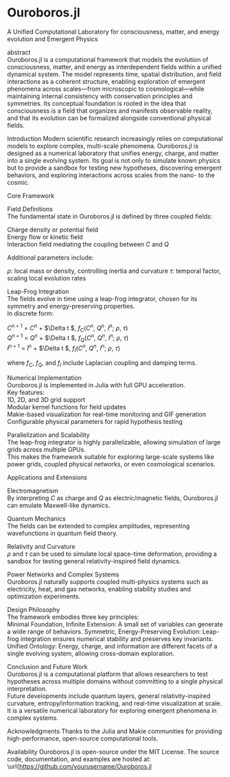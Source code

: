 # Ouroboros.jl  
A Unified Computational Laboratory for consciousness, matter, and energy evolution and Emergent Physics

abstract  
Ouroboros.jl is a computational framework that models the evolution of consciousness, matter, and energy as interdependent fields within a unified dynamical system. The model represents time, 
spatial distribution, and field interactions as a coherent structure, enabling exploration of emergent phenomena across scales—from microscopic to cosmological—while maintaining internal consistency with 
conservation principles and symmetries. Its conceptual foundation is rooted in the idea that consciousness is a field that organizes and manifests observable reality, and that its evolution can be formalized alongside conventional physical fields.

Introduction
Modern scientific research increasingly relies on computational models to explore complex, multi-scale phenomena. 
Ouroboros.jl is designed as a numerical laboratory that unifies energy, charge, and matter into a single evolving system. 
Its goal is not only to simulate known physics but to provide a sandbox for testing new hypotheses, discovering emergent behaviors, and exploring interactions across scales from the nano- to the cosmic.

Core Framework

Field Definitions  
The fundamental state in Ouroboros.jl is defined by three coupled fields:  

  Charge density or potential field  
  Energy flow or kinetic field  
  Interaction field mediating the coupling between $C$ and $Q$

Additional parameters include:

  $\rho$: local mass or density, controlling inertia and curvature
  $\tau$: temporal factor, scaling local evolution rates

Leap-Frog Integration  
The fields evolve in time using a leap-frog integrator, chosen for its symmetry and energy-preserving properties.  
In discrete form:

$C^{n+1}$ = $C^n$ + $\Delta t \$, $f_C$($C^n$, $Q^n$, $I^n$; $\rho$, $\tau$)  
$Q^{n+1}$ = $Q^n$ + $\Delta t \$, $f_Q$($C^n$, $Q^n$, $I^n$; $\rho$, $\tau$)  
$I^{n+1}$ = $I^n$ + $\Delta t \$, $f_I$($C^n$, $Q^n$, $I^n$; $\rho$, $\tau$)

where $f_C$, $f_Q$, and $f_I$ include Laplacian coupling and damping terms.

Numerical Implementation  
Ouroboros.jl is implemented in Julia with full GPU acceleration.  
Key features:  
  1D, 2D, and 3D grid support  
  Modular kernel functions for field updates  
  Makie-based visualization for real-time monitoring and GIF generation  
  Configurable physical parameters for rapid hypothesis testing

Parallelization and Scalability  
The leap-frog integrator is highly parallelizable, allowing simulation of large grids across multiple GPUs.  
This makes the framework suitable for exploring large-scale systems like power grids, coupled physical networks, or even cosmological scenarios.

Applications and Extensions  

Electromagnetism  
By interpreting $C$ as charge and $Q$ as electric/magnetic fields, Ouroboros.jl can emulate Maxwell-like dynamics.

Quantum Mechanics  
The fields can be extended to complex amplitudes, representing wavefunctions in quantum field theory.

Relativity and Curvature  
$\rho$ and $\tau$ can be used to simulate local space-time deformation, providing a sandbox for testing general relativity-inspired field dynamics.

Power Networks and Complex Systems  
Ouroboros.jl naturally supports coupled multi-physics systems such as electricity, heat, and gas networks, enabling stability studies and optimization experiments.

Design Philosophy  
The framework embodies three key principles:  
  Minimal Foundation, Infinite Extension: A small set of variables can generate a wide range of behaviors.
  Symmetric, Energy-Preserving Evolution: Leap-frog integration ensures numerical stability and preserves key invariants.
  Unified Ontology: Energy, charge, and information are different facets of a single evolving system, allowing cross-domain exploration.

Conclusion and Future Work  
Ouroboros.jl is a computational platform that allows researchers to test hypotheses across multiple domains without committing to a single physical interpretation.  
Future developments include quantum layers, general relativity-inspired curvature, entropy/information tracking, and real-time visualization at scale.  
It is a versatile numerical laboratory for exploring emergent phenomena in complex systems.

Acknowledgments
Thanks to the Julia and Makie communities for providing high-performance, open-source computational tools.

Availability
Ouroboros.jl is open-source under the MIT License. 
The source code, documentation, and examples are hosted at: \url{https://github.com/yourusername/Ouroboros.jl
